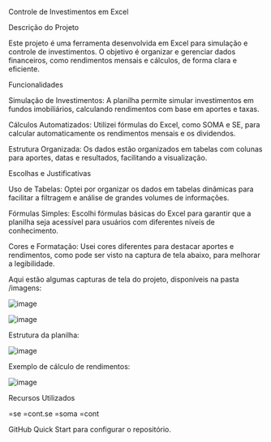 Controle de Investimentos em Excel



 
Descrição do Projeto




Este projeto é uma ferramenta desenvolvida em Excel para simulação e controle de investimentos. O objetivo é organizar e gerenciar dados financeiros, como rendimentos mensais e cálculos, de forma clara e eficiente.




Funcionalidades

Simulação de Investimentos: A planilha permite simular investimentos em fundos imobiliários, calculando rendimentos com base em aportes e taxas.

Cálculos Automatizados: Utilizei fórmulas do Excel, como SOMA e SE, para calcular automaticamente os rendimentos mensais e os dividendos.

Estrutura Organizada: Os dados estão organizados em tabelas com colunas para aportes, datas e resultados, facilitando a visualização.




Escolhas e Justificativas

Uso de Tabelas: Optei por organizar os dados em tabelas dinâmicas para facilitar a filtragem e análise de grandes volumes de informações.

Fórmulas Simples: Escolhi fórmulas básicas do Excel para garantir que a planilha seja acessível para usuários com diferentes níveis de conhecimento.

Cores e Formatação: Usei cores diferentes para destacar aportes e rendimentos, como pode ser visto na captura de tela abaixo, para melhorar a legibilidade.




Aqui estão algumas capturas de tela do projeto, disponíveis na pasta /imagens:

![image](https://github.com/user-attachments/assets/51c1748b-6c6a-403d-a44a-311a42cef9cb)

![image](https://github.com/user-attachments/assets/0e809322-9fe4-42a3-9f0b-1900b90d7732)



Estrutura da planilha:

![image](https://github.com/user-attachments/assets/bfa351cf-4e81-435d-bf05-15789e786e88)



Exemplo de cálculo de rendimentos:

![image](https://github.com/user-attachments/assets/3e22cf1f-b831-49c3-bdaa-49a666e4a819)


Recursos Utilizados

=se
=cont.se
=soma
=cont

GitHub Quick Start para configurar o repositório.
